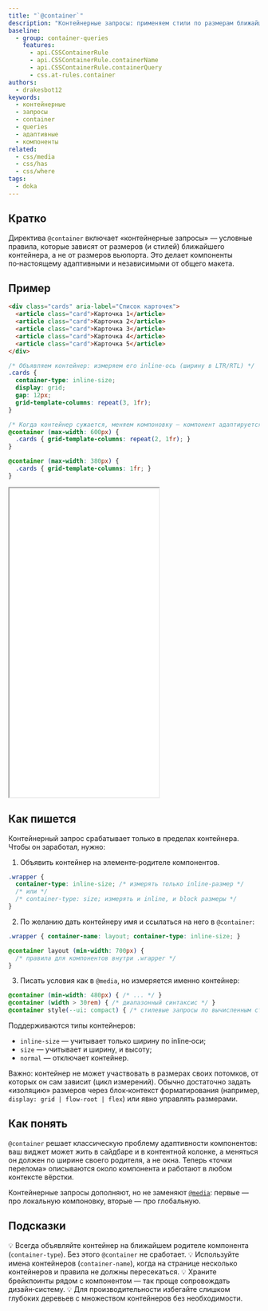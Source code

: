 ```yaml
---
title: "`@container`"
description: "Контейнерные запросы: применяем стили по размерам ближайшего контейнера, а не окна браузера."
baseline:
  - group: container-queries
    features:
      - api.CSSContainerRule
      - api.CSSContainerRule.containerName
      - api.CSSContainerRule.containerQuery
      - css.at-rules.container
authors:
  - drakesbot12
keywords:
  - контейнерные
  - запросы
  - container
  - queries
  - адаптивные
  - компоненты
related:
  - css/media
  - css/has
  - css/where
tags:
  - doka
---
```


## Кратко

Директива `@container` включает «контейнерные запросы» — условные правила, которые зависят от размеров (и стилей) ближайшего контейнера, а не от размеров вьюпорта. Это делает компоненты по‑настоящему адаптивными и независимыми от общего макета.

## Пример

```html
<div class="cards" aria-label="Список карточек">
  <article class="card">Карточка 1</article>
  <article class="card">Карточка 2</article>
  <article class="card">Карточка 3</article>
  <article class="card">Карточка 4</article>
  <article class="card">Карточка 5</article>
</div>
```

```css
/* Объявляем контейнер: измеряем его inline‑ось (ширину в LTR/RTL) */
.cards {
  container-type: inline-size;
  display: grid;
  gap: 12px;
  grid-template-columns: repeat(3, 1fr);
}

/* Когда контейнер сужается, меняем компоновку — компонент адаптируется сам по себе */
@container (max-width: 600px) {
  .cards { grid-template-columns: repeat(2, 1fr); }
}

@container (max-width: 380px) {
  .cards { grid-template-columns: 1fr; }
}
```

<iframe title="Карточки перестраиваются по ширине контейнера" src="demos/basic/" height="620"></iframe>

## Как пишется

Контейнерный запрос срабатывает только в пределах контейнера. Чтобы он заработал, нужно:

1) Объявить контейнер на элементе‑родителе компонентов.

```css
.wrapper {
  container-type: inline-size; /* измерять только inline‑размер */
  /* или */
  /* container-type: size; измерять и inline, и block размеры */
}
```

2) По желанию дать контейнеру имя и ссылаться на него в `@container`:

```css
.wrapper { container-name: layout; container-type: inline-size; }

@container layout (min-width: 700px) {
  /* правила для компонентов внутри .wrapper */
}
```

3) Писать условия как в `@media`, но измеряется именно контейнер:

```css
@container (min-width: 480px) { /* ... */ }
@container (width > 30rem) { /* диапазонный синтаксис */ }
@container style(--ui: compact) { /* стилевые запросы по вычисленным стилям */ }
```

Поддерживаются типы контейнеров:

- `inline-size` — учитывает только ширину по inline‑оси;
- `size` — учитывает и ширину, и высоту;
- `normal` — отключает контейнер.

Важно: контейнер не может участвовать в размерах своих потомков, от которых он сам зависит (цикл измерений). Обычно достаточно задать «изоляцию» размеров через блок‑контекст форматирования (например, `display: grid | flow-root | flex`) или явно управлять размерами.

## Как понять

`@container` решает классическую проблему адаптивности компонентов: ваш виджет может жить в сайдбаре и в контентной колонке, а меняться он должен по ширине своего родителя, а не окна. Теперь «точки перелома» описываются около компонента и работают в любом контексте вёрстки.

Контейнерные запросы дополняют, но не заменяют [`@media`](/css/media/): первые — про локальную компоновку, вторые — про глобальную.

## Подсказки

💡 Всегда объявляйте контейнер на ближайшем родителе компонента (`container-type`). Без этого `@container` не сработает.
💡 Используйте имена контейнеров (`container-name`), когда на странице несколько контейнеров и правила не должны пересекаться.
💡 Храните брейкпоинты рядом с компонентом — так проще сопровождать дизайн‑систему.
💡 Для производительности избегайте слишком глубоких деревьев с множеством контейнеров без необходимости.
